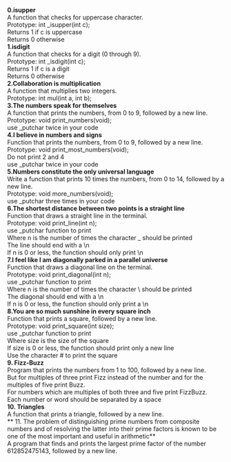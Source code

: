 **0.isupper** <br/>
A function that checks for uppercase character.<br/>
Prototype: int _isupper(int c);<br/>
Returns 1 if c is uppercase<br/>
Returns 0 otherwise<br/>
**1.isdigit**<br/>
A function that checks for a digit (0 through 9).<br/>
Prototype: int _isdigit(int c);<br/>
Returns 1 if c is a digit<br/>
Returns 0 otherwise<br/>
**2.Collaboration is multiplication**<br/>
A function that multiplies two integers.<br/>
Prototype: int mul(int a, int b);<br/>
**3.The numbers speak for themselves**<br/>
A function that prints the numbers, from 0 to 9, followed by a new line.<br/>
Prototype: void print_numbers(void);<br/>
use _putchar twice in your code<br/>
**4.I believe in numbers and signs** <br/>
Function that prints the numbers, from 0 to 9, followed by a new line.<br/>
Prototype: void print_most_numbers(void);<br/>
Do not print 2 and 4<br/>
use _putchar twice in your code<br/>
**5.Numbers constitute the only universal language** <br/>
Write a function that prints 10 times the numbers, from 0 to 14, followed by a new line.<br/>
Prototype: void more_numbers(void);<br/>
use _putchar three times in your code<br/>
**6.The shortest distance between two points is a straight line** <br/>
Function that draws a straight line in the terminal.<br/>
Prototype: void print_line(int n);<br/>
use _putchar function to print<br/>
Where n is the number of times the character _ should be printed<br/>
The line should end with a \n<br/>
If n is 0 or less, the function should only print \n<br/>
**7.I feel like I am diagonally parked in a parallel universe** <br/>
Function that draws a diagonal line on the terminal.<br/>
Prototype: void print_diagonal(int n);<br/>
use _putchar function to print<br/>
Where n is the number of times the character \ should be printed<br/>
The diagonal should end with a \n<br/>
If n is 0 or less, the function should only print a \n<br/>
**8.You are so much sunshine in every square inch**<br/>
Function that prints a square, followed by a new line.<br/>
Prototype: void print_square(int size);<br/>
use _putchar function to print<br/>
Where size is the size of the square<br/>
If size is 0 or less, the function should print only a new line<br/>
Use the character # to print the square<br/>
**9. Fizz-Buzz**<br/>
Program that prints the numbers from 1 to 100, followed by a new line. <br/>
But for multiples of three print Fizz instead of the number and for the multiples of five print Buzz. <br/>
For numbers which are multiples of both three and five print FizzBuzz.<br/>
Each number or word should be separated by a space<br/>
**10. Triangles**<br/>
A function that prints a triangle, followed by a new line.<br/>
** 11. The problem of distinguishing prime numbers from composite numbers and of resolving the latter into their prime factors is known to be one of the most important and useful in arithmetic** <br/>
A program that finds and prints the largest prime factor of the number 612852475143, followed by a new line.<br/>
